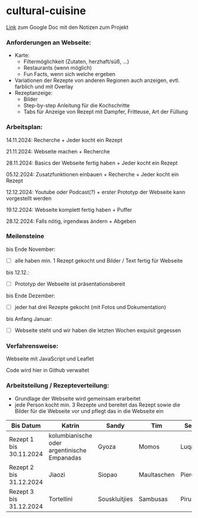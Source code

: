 # cultural-cuisine
[Link](https://docs.google.com/document/d/1XKtVvjKM9jpOuef7wFVSK_b8g2kQpW-vZQC78JlXPw0/edit?pli=1&tab=t.0#heading=h.249yeeusaif8) zum Google Doc mit den Notizen zum Projekt

### Anforderungen an Webseite:
- Karte:
  - Filtermöglichkeit (Zutaten, herzhaft/süß, …)
  - Restaurants (wenn möglich)
  - Fun Facts, wenn sich welche ergeben
- Variationen der Rezepte von anderen Regionen auch anzeigen, evtl. farblich und mit Overlay
- Rezeptanzeige:
  - Bilder
  - Step-by-step Anleitung für die Kochschritte 
  - Tabs für Anzeige von Rezept mit Dampfer, Fritteuse, Art der Füllung


### Arbeitsplan:
14.11.2024: Recherche + Jeder kocht ein Rezept

21.11.2024: Webseite machen + Recherche

28.11.2024: Basics der Webseite fertig haben + Jeder kocht ein Rezept

05.12.2024: Zusatzfunktionen einbauen + Recherche + Jeder kocht ein Rezept

12.12.2024: Youtube oder Podcast(?) + erster Prototyp der Webseite kann vorgestellt werden

19.12.2024: Webseite komplett fertig haben + Puffer

28.12.2024: Falls nötig, irgendwas ändern + Abgeben


### Meilensteine
bis Ende November: 
- [ ] alle haben min. 1 Rezept gekocht und Bilder / Text fertig für Webseite
      
bis 12.12.:
- [ ] Prototyp der Webseite ist präsentationsbereit

bis Ende Dezember: 
- [ ] jeder hat drei Rezepte gekocht (mit Fotos und Dokumentation)

bis Anfang Januar: 
- [ ] Webseite steht und wir haben die letzten Wochen exquisit gegessen


### Verfahrensweise:

Webseite mit JavaScript und Leaflet

Code wird hier in Github verwaltet

### Arbeitsteilung / Rezepteverteilung:
- Grundlage der Webseite wird gemeinsam erarbeitet
- jede Person kocht min. 3 Rezepte und bereitet das Rezept sowie die Bilder für die Webseite vor und pflegt das in die Webseite ein

Bis Datum  | Katrin | Sandy | Tim | Selina
------------- | ------------- | ------------- | ------------- | ------------- 
Rezept 1 bis 30.11.2024 | kolumbianische oder argentinische Empanadas | Gyoza  | Momos | Luqaimat  
Rezept 2 bis 31.12.2024 | Jiaozi | Siopao  | Maultaschen | Pierogi  
Rezept 3 bis 31.12.2024 | Tortellini | Souskluitjies | Sambusas | Pirukad
